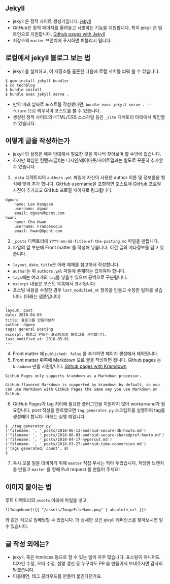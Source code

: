 ## Jekyll

* jekyll 은 정적 사이트 생성기입니다. [jekyll](https://jekyllrb.com)
* GitHub은 정적 페이지를 올려놓고 서빙하는 기능을 지원합니다. 특히 jekyll 은 빌트인으로 지원합니다. [Github pages with Jekyll](https://help.github.com/articles/using-jekyll-as-a-static-site-generator-with-github-pages/)
* 저장소의 `master` 브랜치에 푸시하면 퍼블리시 됩니다.

## 로컬에서 jekyll 블로그 보는 법

* jekyll 을 설치하고, 이 저장소를 클론한 다음에 로컬 서버를 띄워 볼 수 있습니다.

```
$ gem install jekyll bundler
$ cd techblog
$ bundle install
$ bundle exec jekyll serve .
```
* 만약 미래 날짜로 포스트를 작성했다면, `bundle exec jekyll serve . --future` 으로 띄우셔야 포스트를 볼 수 있습니다.
* 생성된 정적 사이트의 HTML/CSS 소스파일 등은 `_site` 디렉토리 아래에서 확인할 수 있습니다.

## 어떻게 글을 작성하는가

* jekyll 의 설정은 매우 방대해서 필요한 것을 하나씩 찾아보며 할 수밖에 없습니다.
* 하지만 핵심인 컨텐츠(글!)는 디자인/레이아웃/사이트맵과는 별도로 꾸준히 추가할 수 있습니다. 

1. `_data` 디렉토리의 `authors.yml` 파일에 자신이 사용한 author 이름 및 정보를을 형식에 맞게 추가 합니다. GitHub username을 포함하면 포스트에 GitHub 프로필 사진이 추가되고 GitHub 프로필 페이지로 링크됩니다.
```
dgoon:
    name: Lee Kangsan
    username: dgoon
    email: dgoon@hpcnt.com
hwan:
    name: Cho Hwan
    username: FrancescoJo
    email: hwan@hpcnt.com
```
2. `_posts` 디렉토리에 `YYYY-mm-dd-Title-of-the-posting.md` 파일을 만듭니다.
3. 파일의 앞 부분에 Front matter 를 작성해 넣습니다. 이건 글의 메타정보를 담고 있습니다. 
  * `layout`, `date`, `title`은 아래 예제를 참고해서 작성합니다. 
  * `author`는 위 `authors.yml` 파일에 존재하는 값이여야 합니다. 
  * `tags`에는 여러개의 `tag`를 넣을수 있으며 공백으로 구분됩니다. 
  * `excerpt` 내용은 포스트 목록에서 표시됩니다. 
  * 포스팅 내용을 수정한 경우 `last_modified_at` 항목을 만들고 수정한 일자를 넣습니다. 
   (아래는 샘플입니다)

```
---
layout: post
date: 2018-04-03
title: 블로그를 만들어보자
author: dgoon
tags: general posting
excerpt: 블로그 만드는 포스팅으로 블로그를 시작합니다.
last_modified_at: 2018-05-01
---
```

4. Front matter 에 `published: false` 를 추가하면 페이지 생성에서 제외됩니다.
5. Front matter 뒤쪽에 Markdown 으로 글을 작성하면 됩니다. Github pages 는 `kramdown` 만을 지원합니다. [Github pages with Kramdown](https://help.github.com/articles/updating-your-markdown-processor-to-kramdown/)

```
GitHub Pages only supports kramdown as a Markdown processor.

GitHub-flavored Markdown is supported by kramdown by default, so you can use Markdown with GitHub Pages the same way you use Markdown on GitHub.
```
6. GitHub Pages가 tag 처리에 필요한 플러그인을 지원하지 않아 workaround가 필요합니다. post 작성을 완료했으면 `tag_generator.py` 스크립트를 실행하여 tag를 생성해야 합니다. 아래는 실행 예입니다.
```
$ ./tag_generator.py
('filename: ', '_posts/2018-06-13-android-secure-db-howto.md')
('filename: ', '_posts/2018-06-03-android-secure-sharedpref-howto.md')
('filename: ', '_posts/2018-04-17-hypercut.md')
('filename: ', '_posts/2018-03-27-android-time-conversion.md')
('Tags generated, count', 8)
$
```
7. 혹시 모를 일을 대비하기 위해 `master` 직접 푸시는 막아 두었습니다. 적당한 브랜치를 만들고 `master` 를 향해 Pull request 를 만들어 주세요!

## 이미지 붙이는 법

루트 디렉토리의 `assets` 아래에 파일을 넣고,
```
![ImageName]({{ "/assets/ImageFileName.png" | absolute_url }})
```
와 같은 식으로 임베딩할 수 있습니다. 더 상세한 것은 jekyll 레퍼런스를 찾아보시면 알 수 있습니다.

## 글 작성 외에는?

* jekyll, 혹은 html/css 등으로 할 수 있는 일이 아주 많습니다. 포스팅이 아니어도 디자인 수정, 오타 수정, 설명 갱신 등 누구라도 PR 을 만들어서 보내주시면 감사히 받겠습니다.
* 이를테면, 태그 클라우드를 만들어 붙인다던가요.
